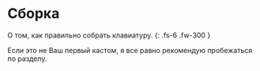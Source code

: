 <!-- --- -->
<!-- layout: default -->
<!-- title: Сборка -->
<!-- nav_order: 2 -->
<!-- has_children: true -->
<!-- --- -->

# Сборка

О том, как правильно собрать клавиатуру.
{: .fs-6 .fw-300 }

Если это не Ваш первый кастом, я все равно рекомендую пробежаться по разделу.
